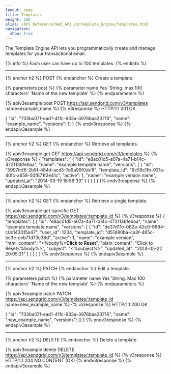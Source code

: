 ```yaml
---
layout: page
title: Templates
weight: 100
alias: /API_Reference/Web_API_v3/Template_Engine/templates.html
navigation:
  show: true
---
```


The Template Engine API lets you programmatically create and manage 
templates for your transactional email.

{% info %}
Each user can have up to 100 templates.
{% endinfo %}

* * * * *

{% anchor h2 %}
POST
{% endanchor %}
Create a template.

{% parameters post %}
  {% parameter name Yes 'String. max 100 characters' 'Name of the new template' %}
{% endparameters %}

{% apiv3example post POST https://api.sendgrid.com/v3/templates name=example_name %}
  {% v3response %}
HTTP/1.1 201 OK

{
  "id": "733ba07f-ead1-41fc-933a-3976baa23716",
  "name": "example_name",
  "versions": []
}
  {% endv3response %}
{% endapiv3example %}

* * * * *

{% anchor h2 %}
GET
{% endanchor %}
Retrieve all templates.

{% apiv3example get GET https://api.sendgrid.com/v3/templates %}
{% v3response %}
{
  "templates": [
    {
      "id": "e8ac01d5-a07a-4a71-b14c-4721136fe6aa",
      "name": "example template name",
      "versions": [
        {
          "id": "5997fcf6-2b9f-484d-acd5-7e9a99f0dc1f",
          "template_id": "9c59c1fb-931a-40fc-a658-50f871f3e41c",
          "active": 1,
          "name": "example version name",
          "updated_at": "2014-03-19 18:56:33"
        }
      ]
    }
  ]
}
{% endv3response %}
{% endapiv3example %}

* * * * *

{% anchor h2 %}
GET
{% endanchor %}
Retrieve a single template.

{% apiv3example get-specific GET https://api.sendgrid.com/v3/templates/:template_id %}
{% v3response %}
{
  "templates": [
    {
      "id": "e8ac01d5-a07a-4a71-b14c-4721136fe6aa",
      "name": "example template name",
      "versions": [
        {
          "id": "de37d11b-082a-42c0-9884-c0c143015a47",
          "user_id": 1234,
          "template_id": "d51480ba-ca3f-465c-bc3e-ceb71d73c38d",
          "active": 1,
          "name": "example version",
          "html_content": "<%body%><strong>Click to Reset</strong>",
          "plain_content": "Click to Reset<%body%>",
          "subject": "<%subject%>",
          "updated_at": "2014-05-22 20:05:21"
        }
      ]
    }
  ]
}
{% endv3response %}
{% endapiv3example %}

* * * * *

{% anchor h2 %}
PATCH
{% endanchor %}
Edit a template.

{% parameters patch %}
  {% parameter name Yes 'String. Max 100 characters' 'Name of the new template' %}
{% endparameters %}

{% apiv3example patch PATCH https://api.sendgrid.com/v3/templates/:template_id name=new_example_name %}
  {% v3response %}
HTTP/1.1 200 OK

{
  "id": "733ba07f-ead1-41fc-933a-3976baa23716",
  "name": "new_example_name",
  "versions": []
}
  {% endv3response %}
{% endapiv3example %}

* * * * *

{% anchor h2 %}
DELETE
{% endanchor %}
Delete a template.

{% apiv3example delete DELETE https://api.sendgrid.com/v3/templates/:template_id %}
  {% v3response %}
HTTP/1.1 204 NO CONTENT (OK)
  {% endv3response %}
{% endapiv3example %}
